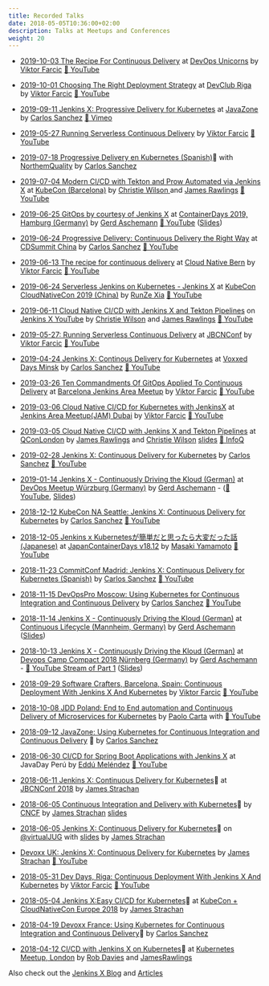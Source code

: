 ```yaml
---
title: Recorded Talks
date: 2018-05-05T10:36:00+02:00
description: Talks at Meetups and Conferences
weight: 20
---
```

* [2019-10-03 The Recipe For Continuous Delivery](https://2019.devopsunicorns.com/sessions/the-recipe-to-continuous-delivery/) at [DevOps Unicorns](https://2019.devopsunicorns.com/) by [Viktor Farcic](https://twitter.com/vfarcic) [🎥 YouTube](https://youtu.be/YuGEAmPj_Fw)

* [2019-10-01 Choosing The Right Deployment Strategy](https://www.devclub.lv/announcement-of-devops-unicorns-warmup-79th-devclub-lv/) at [DevClub Riga](https://www.devclub.lv/) by [Viktor Farcic](https://twitter.com/vfarcic) [🎥 YouTube](https://www.youtube.com/watch?v=5MTx-xL6iQ0)

* [2019-09-11 Jenkins X: Progressive Delivery for Kubernetes](https://2019.javazone.no/program/d8f893f0-3e08-41ef-9ec6-fe2fa93cd4ce) at [JavaZone](https://2019.javazone.no) by [Carlos Sanchez](https://csanchez.org) [🎥 Vimeo](https://vimeo.com/362768726)

* [2019-05-27 Running Serverless Continuous Delivery](https://www.jbcnconf.com/2019/infoTalk.html?id=5cd1f98438da161cb0381424) by [Viktor Farcic](https://twitter.com/vfarcic) [🎥 YouTube](https://youtu.be/PEmsqzbiNFc)

* [2019-07-18 Progressive Delivery en Kubernetes (Spanish)](https://www.youtube.com/watch?v=u7Z1V_NcmPY)🎥 with [NorthemQuality](https://northemquality.github.io/) by [Carlos Sanchez](https://csanchez.org)

* [2019-07-04 Modern CI/CD with Tekton and Prow Automated via Jenkins X](https://kccnceu19.sched.com/event/MPZ4?iframe=no) at [KubeCon (Barcelona)](https://events.linuxfoundation.org/events/kubecon-cloudnativecon-europe-2019/) by [Christie Wilson ](https://twitter.com/bobcatwilson) and [James Rawlings](https://twitter.com/jdrawlings) [🎥 YouTube](https://www.youtube.com/watch?v=4EyTGYB7GvA)

* [2019-06-25 GitOps by courtesy of Jenkins X](https://containerdays.sched.com/event/Q4Oc/gitops-by-courtesy-of-jenkins-x) at [ContainerDays 2019, Hamburg (Germany)](https://www.containerdays.io/) by [Gerd Aschemann](https://twitter.com/GerdAschemann) [🎥 YouTube](https://www.youtube.com/watch?v=XzZIeCrB8p0) ([Slides](http://aschemann.net/gerd/publications/jx-talk-condays-2019/))

* [2019-06-24 Progressive Delivery: Continuous Delivery the Right Way](https://cdsummitchina19.sched.com/event/QaSO/progressive-delivery-continuous-delivery-the-right-way) at [CDSummit China](https://cdsummitchina19.sched.com) by [Carlos Sanchez](https://csanchez.org) [🎥 YouTube](https://www.youtube.com/watch?v=-3VHVsgBTyo&list=PLHsuXkXI4xdjGlGkCBdxIAmkzfWXqsUrO&index=2)

* [2019-06-13 The recipe for continuous delivery](https://www.meetup.com/Cloud-Native-Computing-Bern/events/260536132/) at [Cloud Native Bern](https://www.meetup.com/Cloud-Native-Computing-Bern/) by [Viktor Farcic](https://twitter.com/vfarcic) [🎥 YouTube](https://www.youtube.com/watch?v=mPcQ4MY35go)

* [2019-06-24 Serverless Jenkins on Kubernetes - Jenkins X](https://sched.co/Nrmd) at [KubeCon CloudNativeCon 2019 (China)](https://www.lfasiallc.com/events/kubecon-cloudnativecon-china-2019/) by [RunZe Xia](https://github.com/runzexia) [🎥 YouTube](https://www.youtube.com/watch?v=oHz6pBuvchE&t=3s)

* [2019-06-11 Cloud Native CI/CD with Jenkins X and Tekton Pipelines](https://www.youtube.com/watch?v=f1wVRnao-BE) on [Jenkins X YouTube](https://www.youtube.com/channel/UCN2kblPjXKMcjjVYmwvquvg/) by [Christie Wilson](https://twitter.com/bobcatwilson) and [James Rawlings](https://twitter.com/jdrawlings) [🎥 YouTube](https://www.youtube.com/watch?v=f1wVRnao-BE)

* [2019-05-27: Running Serverless Continuous Delivery](http://www.jbcnconf.com/2019/infoTalk.html?id=5cd1f98438da161cb0381424) at [JBCNConf](http://www.jbcnconf.com/2019/) by [Viktor Farcic](https://twitter.com/vfarcic) [🎥 YouTube](https://www.youtube.com/watch?v=PEmsqzbiNFc)

* [2019-04-24 Jenkins X: Continous Delivery for Kubernetes](https://voxxeddays.com/minsk/) at [Voxxed Days Minsk](https://voxxeddays.com/minsk/) by [Carlos Sanchez](https://csanchez.org) [🎥 YouTube](https://www.youtube.com/watch?v=wb2PK5uf5uI&list=PLHsuXkXI4xdjGlGkCBdxIAmkzfWXqsUrO&index=4)

* [2019-03-26 Ten Commandments Of GitOps Applied To Continuous Delivery](https://www.meetup.com/Barcelona-Jenkins-Area-Meetup/events/259869827/) at [Barcelona Jenkins Area Meetup](https://www.meetup.com/Barcelona-Jenkins-Area-Meetup/) by [Viktor Farcic](https://twitter.com/vfarcic) [🎥 YouTube](https://www.youtube.com/watch?v=PtC6YvoL_W8&t=2s)

* [2019-03-06 Cloud Native CI/CD for Kubernetes with JenkinsX](https://www.meetup.com/Dubai-Jenkins-Area-Meetup/events/258523035/) at [Jenkins Area Meetup(JAM) Dubai](https://www.meetup.com/Dubai-Jenkins-Area-Meetup/) by [Viktor Farcic](https://twitter.com/vfarcic) [🎥 YouTube](https://www.youtube.com/watch?v=PtC6YvoL_W8) 

* [2019-03-05 Cloud Native CI/CD with Jenkins X and Tekton Pipelines](https://qconlondon.com/london2019/presentation/cloud-native-cicd-jenkins-x-and-knative-pipelines) at [QConLondon](https://qconlondon.com/) by [James Rawlings](https://twitter.com/jdrawlings) and [Christie Wilson](https://twitter.com/bobcatwilson) [slides](https://qconlondon.com/system/files/presentation-slides/cloud_native_ci_cd_with_jenkins_x_and_knative_pipelines.pdf) [🎥 InfoQ](https://www.infoq.com/presentations/cloud-native-ci-cd-jenkins-knative/?utm_source=presentations&utm_medium=london&utm_campaign=qcon)

* [2019-02-28 Jenkins X: Continuous Delivery for Kubernetes](https://www.youtube.com/watch?v=hrridH35y64&list=PLHsuXkXI4xdjGlGkCBdxIAmkzfWXqsUrO&t=0s&index=2) by [Carlos Sanchez](https://csanchez.org) [🎥 YouTube](https://www.youtube.com/watch?v=hrridH35y64&list=PLHsuXkXI4xdjGlGkCBdxIAmkzfWXqsUrO&t=0s&index=2)

* [2019-01-14 Jenkins X - Continuously Driving the Kloud (German)](https://www.meetup.com/de-DE/DevOps-Wuerzburg-Mainfranken/events/255614733/) at [DevOps Meetup Würzburg (Germany)](https://www.meetup.com/DevOps-Wuerzburg-Mainfranken/) by [Gerd Aschemann](https://twitter.com/GerdAschemann) - ([🎥 YouTube](https://www.youtube.com/watch?v=NDIut5uYVS0), [Slides](http://aschemann.net/gerd/publications/jx-talk-devops-wue-2019/))

* [2018-12-12 KubeCon NA Seattle: Jenkins X: Continuous Delivery for Kubernetes](http://sched.co/GrT2) by [Carlos Sanchez](https://csanchez.org) [🎥 YouTube](https://www.youtube.com/watch?v=IDEa8seAzVc&index=1&list=PLHsuXkXI4xdjGlGkCBdxIAmkzfWXqsUrO)

* [2018-12-05 Jenkins x Kubernetesが簡単だと思ったら大変だった話 (Japanese)](https://www.slideshare.net/YamamotoMasaki/jenkins-x-kubernetes) at [JapanContainerDays v18.12](https://containerdays.jp/) by [Masaki Yamamoto](https://blog.nnasaki.com/) [🎥 YouTube](https://www.youtube.com/watch?v=3-1MKJE6_mI)

* [2018-11-23 CommitConf Madrid: Jenkins X: Continuous Delivery for Kubernetes (Spanish)](https://www.koliseo.com/events/commit-2018/r4p/5630471824211968/agenda#/5116072650866688/5742659054338048) by [Carlos Sanchez](https://csanchez.org) [🎥 YouTube](https://youtu.be/_FDl0wAxDME)

* [2018-11-15 DevOpsPro Moscow: Using Kubernetes for Continuous Integration and Continuous Delivery](https://www.devopspro.ru/carlos-sanchez/) by [Carlos Sanchez](https://csanchez.org) [🎥 YouTube](https://www.youtube.com/watch?v=p7fuJONFyeY&list=PLqYhGsQ9iSEq6jC6bxW_q7ezr16TpLRwR&index=25&t=0s)

* [2018-11-14 Jenkins X - Continuously Driving the Kloud (German)](https://www.continuouslifecycle.de/veranstaltung-7488-jenkins-x-%E2%80%93-continuously-driving-the-kloud.html?id=7488) at [Continuous Lifecycle (Mannheim, Germany)](https://www.continuouslifecycle.de/) by [Gerd Aschemann](https://twitter.com/GerdAschemann) ([Slides](http://aschemann.net/gerd/publications/jx-talk-conli-2018/))

* [2018-10-13 Jenkins X - Continuously Driving the Kloud (German)](https://openspacer.org/60-devops-community/222-devops-camp-compact-2018/session/926-jenkins-x/) at [Devops Camp Compact 2018 Nürnberg (Germany)](https://devops-camp.de/) by [Gerd Aschemann](https://twitter.com/GerdAschemann) - [🎥 YouTube Stream of Part 1](https://youtu.be/hqg7mbjBDTo?t=13352&end=16578) ([Slides](http://aschemann.net/gerd/publications/jx-talk-docc-2018/))

* [2018-09-29 Software Crafters, Barcelona, Spain: Continuous Deployment With Jenkins X And Kubernetes](https://scbcn.github.io) by [Viktor Farcic](https://twitter.com/vfarcic) [🎥 YouTube](https://youtu.be/zoT8FyqITLI)

* [2018-10-08 JDD Poland: End to End automation and Continuous Delivery of Microservices for Kubernetes](http://bit.ly/jdd-conference-jx) by [Paolo Carta](https://twitter.com/cl4mer) with [🎥 YouTube](https://www.youtube.com/watch?v=Twg6Ld3niW0)

* [2018-09-12 JavaZone: Using Kubernetes for Continuous Integration and Continuous Delivery](https://2018.javazone.no/program/7f3694e6-1936-4d14-9ac1-2b1f7585da41) 🎥 by [Carlos Sanchez](https://csanchez.org)

* [2018-06-30 CI/CD for Spring Boot Applications with Jenkins X](http://perujug.org/perujavaday2018/) at JavaDay Perú by [Eddú Meléndez](https://twitter.com/eddumelendez) [🎥 YouTube](https://www.youtube.com/watch?v=zCdCx5tCvtc)

* [2018-06-11 Jenkins X: Continuous Delivery for Kubernetes](http://www.jbcnconf.com/2018/infoTalk.html?id=37)🎥 at [JBCNConf 2018](http://www.jbcnconf.com/2018/) by [James Strachan](https://twitter.com/jstrachan)

* [2018-06-05 Continuous Integration and Delivery with Kubernetes](https://www.youtube.com/watch?v=bIdMveCe75c&feature=youtu.be)🎥 by [CNCF](https://www.cncf.io/) by [James Strachan](https://twitter.com/jstrachan) [slides](https://docs.google.com/presentation/d/1hwt2lFh3cCeFdP4xoT_stMPs0nh2xVZUtze6o79WfXc/edit?usp=sharing)

* [2018-06-05 Jenkins X: Continuous Delivery for Kubernetes](https://www.youtube.com/watch?time_continue=1&v=53AtxQGXnMk)🎥 on [@virtualJUG](https://twitter.com/virtualJUG) with [slides](https://docs.google.com/presentation/d/1hwt2lFh3cCeFdP4xoT_stMPs0nh2xVZUtze6o79WfXc/edit?usp=sharing) by [James Strachan](https://twitter.com/jstrachan)

* [Devoxx UK: Jenkins X: Continuous Delivery for Kubernetes](https://cfp.devoxx.co.uk/2018/talk/XWT-9637/Jenkins_X:_Continuous_Delivery_for_Kubernetes) by [James Strachan](https://twitter.com/jstrachan) [🎥 YouTube](https://www.youtube.com/watch?v=BF3MhFjvBTU)

* [2018-05-31 Dev Days, Riga: Continuous Deployment With Jenkins X And Kubernetes](https://rigadevdays.lv/) by [Viktor Farcic](https://twitter.com/vfarcic) [🎥 YouTube](https://youtu.be/iughcmtWz8s)

* [2018-05-04 Jenkins X:Easy CI/CD for Kubernetes](https://www.youtube.com/watch?v=uHe7R_iZSLU)🎥 at [KubeCon + CloudNativeCon Europe 2018](https://events19.linuxfoundation.org/events/kubecon-cloudnativecon-europe-2018/) by [James Strachan](https://twitter.com/jstrachan)

* [2018-04-19 Devoxx France: Using Kubernetes for Continuous Integration and Continuous Delivery](https://www.youtube.com/watch?v=jls74bflA3s&t=0s&list=PLHsuXkXI4xdjGlGkCBdxIAmkzfWXqsUrO&index=2)🎥 by [Carlos Sanchez](https://csanchez.org)

* [2018-04-12 CI/CD with Jenkins X on Kubernetes](https://skillsmatter.com/skillscasts/11833-kubernetes-april)🎥 at [Kubernetes Meetup, London](https://skillsmatter.com/meetups/10867-kubernetes-april)  by [Rob Davies](https://twitter.com/rajdavies) and [JamesRawlings](https://twitter.com/jdrawlings)


Also check out the [Jenkins X Blog](/blog/news/) and [Articles](/docs/resources/demos-talks-posts/articles/)

